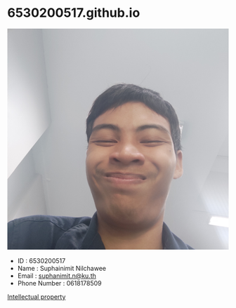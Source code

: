# 6530200517.github.io
![img_me](IMG_20241130_145622.jpg)
- ID : 6530200517
- Name : Suphainimit Nilchawee
- Email : suphanimit.n@ku.th
- Phone Number : 0618178509
  
[Intellectual property](https://6530200517.github.io/intellectual-property)


